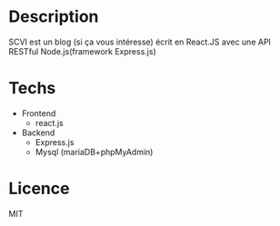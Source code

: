 # Description 

SCVI est un blog (si ça vous intéresse) écrit en React.JS avec une API RESTful Node.js(framework Express.js)

# Techs

* Frontend
  * react.js
* Backend
  * Express.js
  * Mysql (mariaDB+phpMyAdmin)

# Licence
MIT
